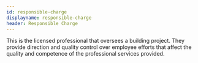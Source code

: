 ```yaml
---
id: responsible-charge
displayname: responsible-charge
header: Responsible Charge
---
```


This is the licensed professional that oversees a building project. They provide direction and quality control over employee efforts that affect the quality and competence of the professional services provided.
